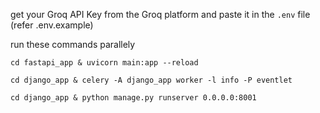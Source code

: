 get your Groq API Key from the Groq platform and paste it in the `.env` file (refer .env.example)

run these commands parallely 

`cd fastapi_app & uvicorn main:app --reload`

`cd django_app & celery -A django_app worker -l info -P eventlet`

`cd django_app & python manage.py runserver 0.0.0.0:8001`
